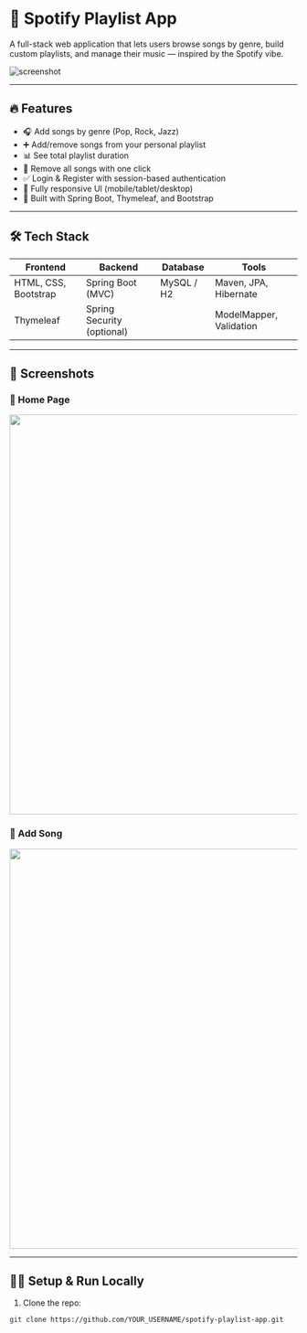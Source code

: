 # 🎵 Spotify Playlist App

A full-stack web application that lets users browse songs by genre, build custom playlists, and manage their music — inspired by the Spotify vibe.

![screenshot](./img/screenshot-home.png)

---

## 🔥 Features

- 🎧 Add songs by genre (Pop, Rock, Jazz)
- ➕ Add/remove songs from your personal playlist
- 📊 See total playlist duration
- 🧹 Remove all songs with one click
- ✅ Login & Register with session-based authentication
- 📱 Fully responsive UI (mobile/tablet/desktop)
- 🧠 Built with Spring Boot, Thymeleaf, and Bootstrap

---

## 🛠️ Tech Stack

| Frontend     | Backend         | Database    | Tools               |
|--------------|------------------|-------------|----------------------|
| HTML, CSS, Bootstrap | Spring Boot (MVC) | MySQL / H2           | Maven, JPA, Hibernate |
| Thymeleaf    | Spring Security (optional) |         | ModelMapper, Validation |

---

## 🚀 Screenshots

### 🎨 Home Page
<img src="./img/screenshot-home.png" width="700">

### 🎵 Add Song
<img src="./img/screenshot-add.png" width="700">

---

## 🧑‍💻 Setup & Run Locally

1. Clone the repo:
```bash
git clone https://github.com/YOUR_USERNAME/spotify-playlist-app.git
